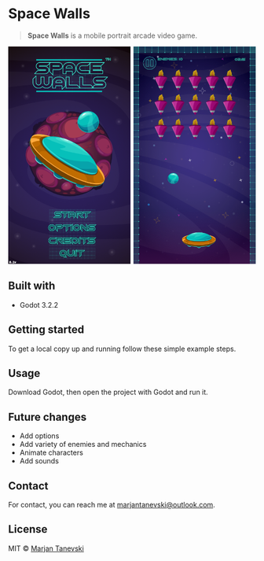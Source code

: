 # Space Walls

> **Space Walls** is a mobile portrait arcade video game.

![Image](screenshot1.png)

## Built with

- Godot 3.2.2

## Getting started

To get a local copy up and running follow these simple example steps.

## Usage

Download Godot, then open the project with Godot and run it.

## Future changes

- Add options
- Add variety of enemies and mechanics
- Animate characters
- Add sounds

## Contact

For contact, you can reach me at [marjantanevski@outlook.com](marjantanevski@outlook.com).

## License

MIT © [Marjan Tanevski](marjantanevski@outlook.com)
